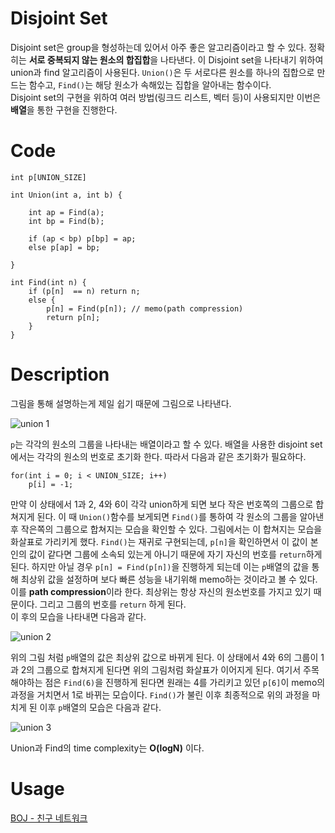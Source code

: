 # Disjoint Set
 Disjoint set은 group을 형성하는데 있어서 아주 좋은 알고리즘이라고 할 수 있다. 정확히는 **서로 중복되지 않는 원소의 합집합**을 나타낸다. 이 Disjoint set을 나타내기 위하여 union과 find 알고리즘이 사용된다. `Union()`은 두 서로다른 원소를 하나의 집합으로 만드는 함수고,  `Find()`는 해당 원소가 속해있는 집합을 알아내는 함수이다.  
Disjoint set의 구현을 위하여 여러 방법(링크드 리스트, 벡터 등)이 사용되지만 이번은 **배열**을 통한 구현을 진행한다.

# Code
```
int p[UNION_SIZE]

int Union(int a, int b) {

	int ap = Find(a);
	int bp = Find(b);

	if (ap < bp) p[bp] = ap;
	else p[ap] = bp;
	
}

int Find(int n) {
	if (p[n]  == n) return n;
	else {
		p[n] = Find(p[n]); // memo(path compression)
		return p[n];
	}
}
```
# Description

그림을 통해 설명하는게 제일 쉽기 때문에 그림으로 나타낸다.  

![union 1](./images/union_1.PNG)  
  
 `p`는 각각의 원소의 그룹을 나타내는 배열이라고 할 수 있다. 배열을 사용한 disjoint set에서는 각각의 원소의 번호로 초기화 한다. 따라서 다음과 같은 초기화가 필요하다.

```
for(int i = 0; i < UNION_SIZE; i++)
	p[i] = -1;
```
 만약 이 상태에서 1과 2, 4와 6이 각각 union하게 되면 보다 작은 번호쪽의 그룹으로 합쳐지게 된다. 이 때 `Union()`함수를 보게되면 `Find()`를 통하여 각 원소의 그룹을 알아낸 후 작은쪽의 그룹으로 합쳐지는 모습을 확인할 수 있다. 그림에서는 이 합쳐지는 모습을 화살표로 가리키게 했다. 
`Find()`는 재귀로 구현되는데, `p[n]`을 확인하면서 이 값이 본인의 값이 같다면 그룹에 소속되 있는게 아니기 때문에 자기 자신의 번호를 `return`하게 된다. 하지만 아닐 경우 `p[n] = Find(p[n])`을 진행하게 되는데 이는 `p`배열의 값을 통해 최상위 값을 설정하며 보다 빠른 성능을 내기위해 memo하는 것이라고 볼 수 있다. 이를 **path compression**이라 한다. 최상위는 항상 자신의 원소번호를 가지고 있기 때문이다.
그리고 그룹의 번호를 `return` 하게 된다.  
이 후의 모습을 나타내면 다음과 같다.  
  
![union 2](./images/union_2.PNG)  
  
 위의 그림 처럼 `p`배열의 값은 최상위 값으로 바뀌게 된다. 이 상태에서 4와 6의 그룹이 1과 2의 그룹으로 합쳐지게 된다면 위의 그림처럼 화살표가 이어지게 된다. 여기서 주목해야하는 점은 `Find(6)`을 진행하게 된다면 원래는 4를 가리키고 있던 `p[6]`이 memo의 과정을 거치면서 1로 바뀌는 모습이다. `Find()`가 불린 이후 최종적으로 위의 과정을 마치게 된 이후 `p`배열의 모습은 다음과 같다.  
  
![union 3](./images/union_3.PNG)  

Union과 Find의 time complexity는 **O(logN)** 이다.

# Usage

[BOJ - 친구 네트워크](https://www.acmicpc.net/problem/4195)  
